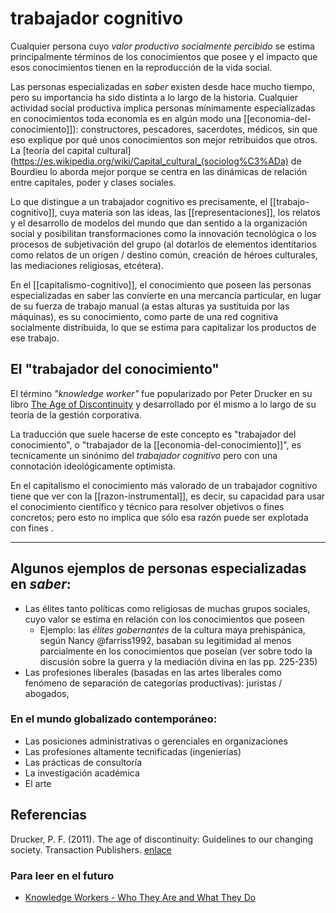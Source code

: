 # trabajador cognitivo
Cualquier persona cuyo *valor productivo socialmente percibido* se estima principalmente términos de los conocimientos que posee y el impacto que esos conocimientos tienen en la reproducción de la vida social.

Las personas especializadas en *saber* existen desde hace mucho tiempo, pero su importancia ha sido distinta a lo largo de la historia. Cualquier actividad social productiva implica personas mínimamente especializadas en conocimientos toda economía es en algún modo una [[economia-del-conocimiento]]): constructores, pescadores, sacerdotes, médicos, sin que eso explique por qué unos conocimientos son mejor retribuidos que otros. La [teoría del capital cultural](https://es.wikipedia.org/wiki/Capital_cultural_(sociolog%C3%ADa) de Bourdieu lo aborda mejor porque se centra en las dinámicas de relación entre capitales, poder y clases sociales.

Lo que distingue a un trabajador cognitivo es precisamente, el [[trabajo-cognitivo]], cuya materia son las ideas, las [[representaciones]], los relatos y el desarrollo de modelos del mundo que dan sentido a la organización social y posibilitan transformaciones como la innovación tecnológica o los procesos de subjetivación del grupo (al dotarlos de elementos identitarios como relatos de un origen / destino común, creación de héroes culturales, las mediaciones religiosas, etcétera).

En el [[capitalismo-cognitivo]], el conocimiento que poseen las personas especializadas en saber las convierte en una mercancía particular, en lugar de su fuerza de trabajo manual (a estas alturas ya sustituida por las máquinas), es su conocimiento, como parte de una red cognitiva socialmente distribuida, lo que se estima para capitalizar los productos de ese trabajo.

## El "trabajador del conocimiento"

El término *"knowledge worker"* fue popularizado por Peter Drucker en su libro [The Age of Discontinuity](http://www.amazon.com/exec/obidos/tg/detail/-/1560006188/bigdogsbowlofbis/) y desarrollado por él mismo a lo largo de su teoría de la gestión corporativa.

La traducción que suele hacerse de este concepto es "trabajador del conocimiento", o "trabajador de la [[economia-del-conocimiento]]", es tecnicamente un sinónimo del *trabajador cognitivo* pero con una connotación ideológicamente optimista.

En el capitalismo el conocimiento más valorado de un trabajador cognitivo tiene que ver con la [[razon-instrumental]], es decir, su capacidad para usar el conocimiento científico y técnico para resolver objetivos o fines concretos; pero esto no implica que sólo esa razón puede ser explotada con fines  .

---
## Algunos ejemplos de personas especializadas en *saber*:

- Las élites tanto políticas como religiosas de muchas grupos sociales, cuyo valor se estima en relación con los conocimientos que poseen
    - Ejemplo: las *élites gobernantes* de la cultura maya prehispánica, según Nancy @farriss1992, basaban su legitimidad al menos parcialmente en los conocimientos que poseían (ver sobre todo la discusión sobre la guerra y la mediación divina en las pp. 225-235)
- Las profesiones liberales (basadas en las artes liberales como fenómeno de separación de categorías productivas): juristas / abogados, 

### En el mundo globalizado contemporáneo:

- Las posiciones administrativas o gerenciales en organizaciones
- Las profesiones altamente tecnificadas (ingenierías)
- Las prácticas de consultoría
- La investigación académica
- El arte

## Referencias

Drucker, P. F. (2011). The age of discontinuity: Guidelines to our changing society. Transaction Publishers. [enlace](https://books.google.com/books?hl=es&lr=&id=1Zp7_rJ1vcMC&oi=fnd&pg=PP1&dq=the+age+of+discontinuity&ots=2zmNxosG5e&sig=tttxFL8yWSeEWMg16g9V_iNfHNQ)

### Para leer en el futuro

- [Knowledge Workers - Who They Are and What They Do](https://corporatefinanceinstitute.com/resources/knowledge/other/knowledge-workers/)